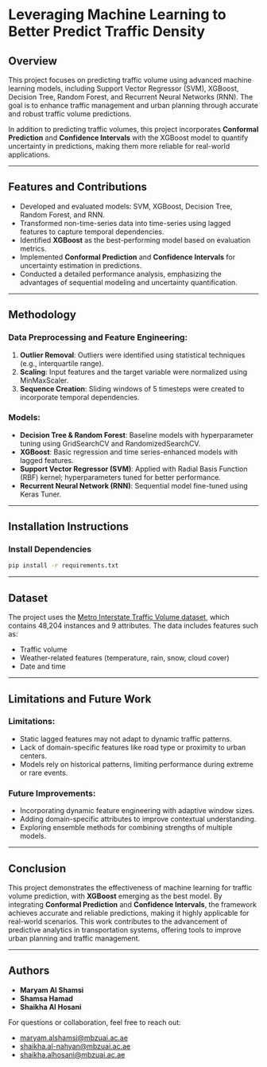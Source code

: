 # Leveraging Machine Learning to Better Predict Traffic Density

## Overview
This project focuses on predicting traffic volume using advanced machine learning models, including Support Vector Regressor (SVM), XGBoost, Decision Tree, Random Forest, and Recurrent Neural Networks (RNN). The goal is to enhance traffic management and urban planning through accurate and robust traffic volume predictions.

In addition to predicting traffic volumes, this project incorporates **Conformal Prediction** and **Confidence Intervals** with the XGBoost model to quantify uncertainty in predictions, making them more reliable for real-world applications.

---

## Features and Contributions
- Developed and evaluated models: SVM, XGBoost, Decision Tree, Random Forest, and RNN.
- Transformed non-time-series data into time-series using lagged features to capture temporal dependencies.
- Identified **XGBoost** as the best-performing model based on evaluation metrics.
- Implemented **Conformal Prediction** and **Confidence Intervals** for uncertainty estimation in predictions.
- Conducted a detailed performance analysis, emphasizing the advantages of sequential modeling and uncertainty quantification.

---

## Methodology
### Data Preprocessing and Feature Engineering:
1. **Outlier Removal**: Outliers were identified using statistical techniques (e.g., interquartile range).
2. **Scaling**: Input features and the target variable were normalized using MinMaxScaler.
3. **Sequence Creation**: Sliding windows of 5 timesteps were created to incorporate temporal dependencies.

### Models:
- **Decision Tree & Random Forest**: Baseline models with hyperparameter tuning using GridSearchCV and RandomizedSearchCV.
- **XGBoost**: Basic regression and time series-enhanced models with lagged features.
- **Support Vector Regressor (SVM)**: Applied with Radial Basis Function (RBF) kernel; hyperparameters tuned for better performance.
- **Recurrent Neural Network (RNN)**: Sequential model fine-tuned using Keras Tuner.

---

## Installation Instructions

### Install Dependencies
```bash
pip install -r requirements.txt

```

---

## Dataset
The project uses the [Metro Interstate Traffic Volume dataset](https://www.kaggle.com/code/xreina8/traffic-volume-prediction/input), which contains 48,204 instances and 9 attributes. The data includes features such as:
- Traffic volume
- Weather-related features (temperature, rain, snow, cloud cover)
- Date and time

---

## Limitations and Future Work
### Limitations:
- Static lagged features may not adapt to dynamic traffic patterns.
- Lack of domain-specific features like road type or proximity to urban centers.
- Models rely on historical patterns, limiting performance during extreme or rare events.

### Future Improvements:
- Incorporating dynamic feature engineering with adaptive window sizes.
- Adding domain-specific attributes to improve contextual understanding.
- Exploring ensemble methods for combining strengths of multiple models.

---

## Conclusion
This project demonstrates the effectiveness of machine learning for traffic volume prediction, with **XGBoost** emerging as the best model. By integrating **Conformal Prediction** and **Confidence Intervals**, the framework achieves accurate and reliable predictions, making it highly applicable for real-world scenarios. This work contributes to the advancement of predictive analytics in transportation systems, offering tools to improve urban planning and traffic management.

---

## Authors
- **Maryam Al Shamsi**
- **Shamsa Hamad**
- **Shaikha Al Hosani**

For questions or collaboration, feel free to reach out:
- maryam.alshamsi@mbzuai.ac.ae
- shaikha.al-nahyan@mbzuai.ac.ae
- shaikha.alhosani@mbzuai.ac.ae
